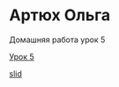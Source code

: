# Артюх Ольга
Домашняя работа урок 5

[Урок 5](https://olga7469.github.io/%D1%83%D1%80%D0%BE%D0%BA5-1/ "Домашнее задание")

[slid](https://olga7469.github.io/src/ "Домашнее задание")

